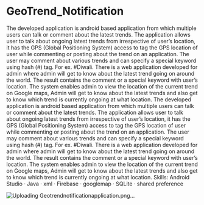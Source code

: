 # GeoTrend_Notification

The developed application is android based application from which multiple
users can talk or comment about the latest trends. The application allows user
to talk about ongoing latest trends from irrespective of user’s location, it has the
GPS (Global Positioning System) access to tag the GPS location of user while
commenting or posting about the trend on an application. The user may
comment about various trends and can specify a special keyword using hash (#)
tag. For ex. #Diwali.
There is a web application developed for admin where admin will get to know
about the latest trend going on around the world. The result contains the
comment or a special keyword with user’s location. The system enables admin
to view the location of the current trend on Google maps, Admin will get to
know about the latest trends and also get to know which trend is currently
ongoing at what location.
The developed application is android based application from which multiple users can talk or comment about the latest trends. The application allows user to talk about ongoing latest trends from irrespective of user’s location, it has the GPS (Global Positioning System) access to tag the GPS location of user while commenting or posting about the trend on an application. The user may comment about various trends and can specify a special keyword using hash (#) tag. For ex. #Diwali. There is a web application developed for admin where admin will get to know about the latest trend going on around the world. The result contains the comment or a special keyword with user’s location. The system enables admin to view the location of the current trend on Google maps, Admin will get to know about the latest trends and also get to know which trend is currently ongoing at what location.
Skills: Android Studio · Java · xml · Firebase · googlemap · SQLite · shared preference

![Uploading Geotrendnotificationapplication.png…]()
